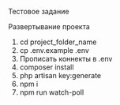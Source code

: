 Тестовое задание

Развертывание проекта
1) cd project_folder_name
2) cp .env.example .env
3) Прописать коннекты в .env
4) composer install
5) php artisan key:generate
6) npm i
7) npm run watch-poll
